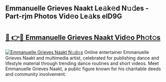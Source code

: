 ## Emmanuelle Grieves Naakt Le𝚊k𝚎d N𝚞𝚍es - Part-rjm Photos Vid𝚎o Le𝚊ks elD9G

# <h2><a href="http://fb9t2i8.evod.top/?m=Emmanuelle+Grieves+Naakt">🔗 👉🔴 Emmanuelle Grieves Naakt Vid𝚎o Ph𝚘t𝚘s</a></h2>

[![Emmanuelle Grieves Naakt N𝚞d𝚎s](https://i.imgur.com/8V9OHl7.gif)](http://fb9t2i8.evod.top/?m=Emmanuelle+Grieves+Naakt)
Online entertainer Emmanuelle Grieves Naakt and multimedia artist, celebrated for publishing dance and lifestyle material through trending dance routines and short videos. Meet Emmanuelle Grieves Naakt, a public figure known for his charitable deeds and community involvement. 
